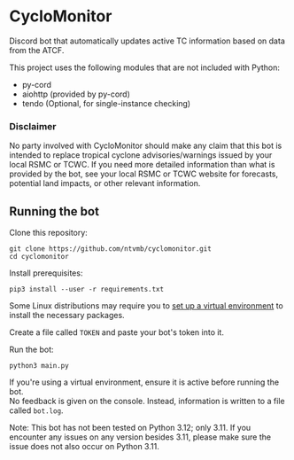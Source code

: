 # CycloMonitor
Discord bot that automatically updates active TC information based on data from the ATCF.

This project uses the following modules that are not included with Python:  
* py-cord
* aiohttp (provided by py-cord)
* tendo (Optional, for single-instance checking)
### Disclaimer
No party involved with CycloMonitor should make any claim that this bot is intended to replace tropical cyclone advisories/warnings issued by your local RSMC or TCWC. If you need more detailed information than what is provided by the bot, see your local RSMC or TCWC website for forecasts, potential land impacts, or other relevant information.

## Running the bot
Clone this repository:
```
git clone https://github.com/ntvmb/cyclomonitor.git
cd cyclomonitor
```
Install prerequisites:
```
pip3 install --user -r requirements.txt
```
Some Linux distributions may require you to [set up a virtual environment](https://docs.python.org/3/library/venv.html) to install the necessary packages.

Create a file called `TOKEN` and paste your bot's token into it.

Run the bot:
```
python3 main.py
```
If you're using a virtual environment, ensure it is active before running the bot.  
No feedback is given on the console. Instead, information is written to a file called `bot.log`.

Note: This bot has not been tested on Python 3.12; only 3.11. If you encounter any issues on any version besides 3.11, please make sure the issue does not also occur on Python 3.11.
